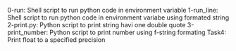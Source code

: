 0-run: Shell script to run python code in environment variable
1-run_line: Shell script to run python code in environment variabe using formated string
2-print.py: Python script to print string havi one double quote
3-print_number: Python script to print number using f-string formating
Task4: Print float to a specified precision
